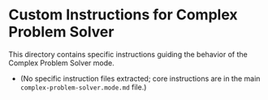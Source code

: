 # Custom Instructions for Complex Problem Solver

This directory contains specific instructions guiding the behavior of the Complex Problem Solver mode.

*   (No specific instruction files extracted; core instructions are in the main `complex-problem-solver.mode.md` file.)